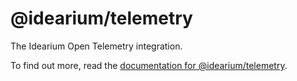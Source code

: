 # @idearium/telemetry

The Idearium Open Telemetry integration.

To find out more, read the [documentation for @idearium/telemetry](https://idearium.github.io/idearium-lib/docs/telemetry).

